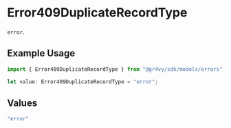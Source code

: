 # Error409DuplicateRecordType

`error`.

## Example Usage

```typescript
import { Error409DuplicateRecordType } from "@gr4vy/sdk/models/errors";

let value: Error409DuplicateRecordType = "error";
```

## Values

```typescript
"error"
```